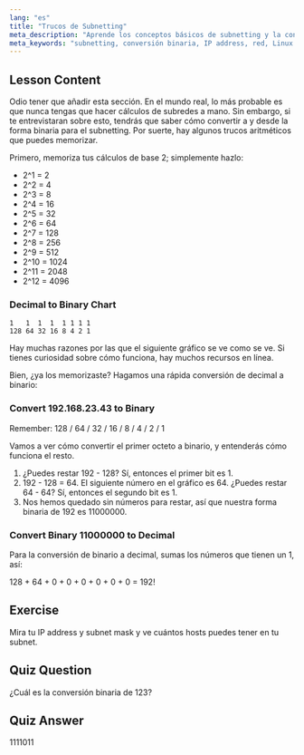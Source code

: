```yaml
---
lang: "es"
title: "Trucos de Subnetting"
meta_description: "Aprende los conceptos básicos de subnetting y la conversión binaria para redes. Comprende las IP addresses y subnet masks con esta guía amigable para principiantes. ¡Empieza a aprender ahora!"
meta_keywords: "subnetting, conversión binaria, IP address, red, Linux networking, principiante, tutorial, guía"
---
```


## Lesson Content

Odio tener que añadir esta sección. En el mundo real, lo más probable es que nunca tengas que hacer cálculos de subredes a mano. Sin embargo, si te entrevistaran sobre esto, tendrás que saber cómo convertir a y desde la forma binaria para el subnetting. Por suerte, hay algunos trucos aritméticos que puedes memorizar.

Primero, memoriza tus cálculos de base 2; simplemente hazlo:

- 2^1 = 2
- 2^2 = 4
- 2^3 = 8
- 2^4 = 16
- 2^5 = 32
- 2^6 = 64
- 2^7 = 128
- 2^8 = 256
- 2^9 = 512
- 2^10 = 1024
- 2^11 = 2048
- 2^12 = 4096

### Decimal to Binary Chart

```plaintext
1   1  1  1  1 1 1 1
128 64 32 16 8 4 2 1
```

Hay muchas razones por las que el siguiente gráfico se ve como se ve. Si tienes curiosidad sobre cómo funciona, hay muchos recursos en línea.

Bien, ¿ya los memorizaste? Hagamos una rápida conversión de decimal a binario:

### Convert 192.168.23.43 to Binary

Remember: 128 / 64 / 32 / 16 / 8 / 4 / 2 / 1

Vamos a ver cómo convertir el primer octeto a binario, y entenderás cómo funciona el resto.

1. ¿Puedes restar 192 - 128? Sí, entonces el primer bit es 1.
2. 192 - 128 = 64. El siguiente número en el gráfico es 64. ¿Puedes restar 64 - 64? Sí, entonces el segundo bit es 1.
3. Nos hemos quedado sin números para restar, así que nuestra forma binaria de 192 es 11000000.

### Convert Binary 11000000 to Decimal

Para la conversión de binario a decimal, sumas los números que tienen un 1, así:

128 + 64 + 0 + 0 + 0 + 0 + 0 + 0 = 192!

## Exercise

Mira tu IP address y subnet mask y ve cuántos hosts puedes tener en tu subnet.

## Quiz Question

¿Cuál es la conversión binaria de 123?

## Quiz Answer

1111011
